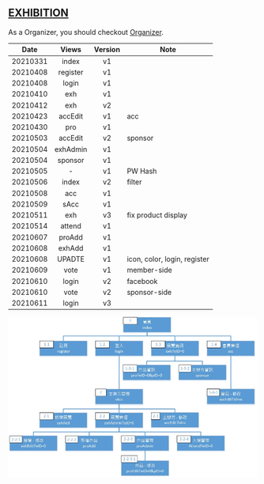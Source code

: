 ## [EXHIBITION](https://suiio.nutc.edu.tw)

As a Organizer, you should checkout [Organizer](https://suiio.nutc.edu.tw/exhibition/view/html/login_s.php).


|    Date  |   Views   | Version |   Note  |
| -------- |:---------:|:-------:| ------- |
| 20210331 |   index   |    v1   |  |
| 20210408 |  register |    v1   |  |
| 20210408 |   login   |    v1   |  |
| 20210410 |    exh    |    v1   |  |
| 20210412 |    exh    |    v2   |  |
| 20210423 |  accEdit  |    v1   |   acc   |
| 20210430 |    pro    |    v1   |  |
| 20210503 |  accEdit  |    v2   | sponsor |
| 20210504 |  exhAdmin |    v1   |  |
| 20210504 |   sponsor |    v1   |  |
| 20210505 |     -     |    v1   | PW Hash |
| 20210506 |   index   |    v2   |  filter |
| 20210508 |    acc    |    v1   |  |
| 20210509 |    sAcc   |    v1   |  |
| 20210511 |    exh    |    v3   | fix product display |
| 20210514 |   attend  |    v1   |  |
| 20210607 |   proAdd  |    v1   |  |
| 20210608 |   exhAdd  |    v1   |  |
| 20210608 |   UPADTE  |    v1   | icon, color, login, register |
| 20210609 |    vote   |    v1   | member-side |
| 20210610 |   login   |    v2   | facebook |
| 20210610 |    vote   |    v2   | sponsor-side |
| 20210611 |   login   |    v3   |  |

![image](web.jpg)